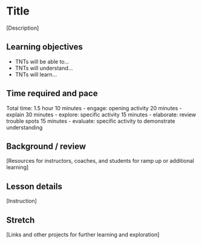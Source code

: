 # Title
[Description]

## Learning objectives
* TNTs will be able to...
* TNTs will understand...
* TNTs will learn...

## Time required and pace
Total time: 1.5 hour
10 minutes - engage: opening activity
20 minutes - explain
30 minutes - explore: specific activity
15 minutes - elaborate: review trouble spots
15 minutes - evaluate: specific activity to demonstrate understanding

## Background / review
[Resources for instructors, coaches, and students for ramp up or additional learning]

## Lesson details
[Instruction]

## Stretch
[Links and other projects for further learning and exploration]
